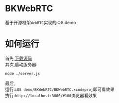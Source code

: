 # BKWebRTC
基于开源框架`WebRTC`实现的iOS demo
# 如何运行
首先,[下载源码](https://github.com/BossKing/BKWebRTC)  
其次,启动服务器:  
```  
node ./server.js  
```  
最后,  
运行:`iOS demo/BKWebRTC/BKWebRTC.xcodeproj`即可看效果  
执行:`http://localhost:3000/#100`浏览器看效果